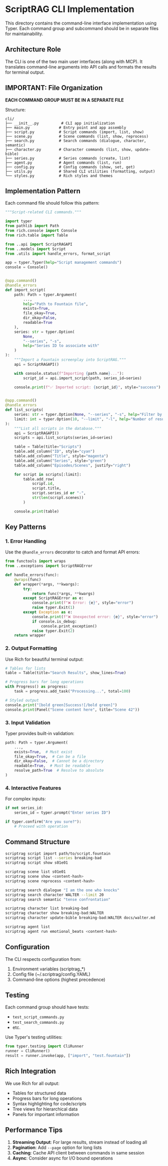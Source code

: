 # ScriptRAG CLI Implementation

This directory contains the command-line interface implementation using Typer. Each command group and subcommand should be in separate files for maintainability.

## Architecture Role

The CLI is one of the two main user interfaces (along with MCP). It translates command-line arguments into API calls and formats the results for terminal output.

## IMPORTANT: File Organization

**EACH COMMAND GROUP MUST BE IN A SEPARATE FILE**

Structure:

```text
cli/
├── __init__.py          # CLI app initialization
├── main.py             # Entry point and app assembly
├── script.py           # Script commands (import, list, show)
├── scene.py            # Scene commands (list, show, reprocess)
├── search.py           # Search commands (dialogue, character, semantic)
├── character.py        # Character commands (list, show, update-bible)
├── series.py           # Series commands (create, list)
├── agent.py            # Agent commands (list, run)
├── config.py           # Config commands (show, set, get)
├── utils.py            # Shared CLI utilities (formatting, output)
└── styles.py           # Rich styles and themes
```

## Implementation Pattern

Each command file should follow this pattern:

```python
"""Script-related CLI commands."""

import typer
from pathlib import Path
from rich.console import Console
from rich.table import Table

from ..api import ScriptRAGAPI
from ..models import Script
from .utils import handle_errors, format_script

app = typer.Typer(help="Script management commands")
console = Console()


@app.command()
@handle_errors
def import_script(
    path: Path = typer.Argument(
        ...,
        help="Path to Fountain file",
        exists=True,
        file_okay=True,
        dir_okay=False,
        readable=True
    ),
    series: str = typer.Option(
        None,
        "--series", "-s",
        help="Series ID to associate with"
    )
):
    """Import a Fountain screenplay into ScriptRAG."""
    api = ScriptRAGAPI()

    with console.status(f"Importing {path.name}..."):
        script_id = api.import_script(path, series_id=series)

    console.print(f"✅ Imported script: {script_id}", style="success")


@app.command()
@handle_errors
def list_scripts(
    series: str = typer.Option(None, "--series", "-s", help="Filter by series"),
    limit: int = typer.Option(10, "--limit", "-l", help="Number of results")
):
    """List all scripts in the database."""
    api = ScriptRAGAPI()
    scripts = api.list_scripts(series_id=series)

    table = Table(title="Scripts")
    table.add_column("ID", style="cyan")
    table.add_column("Title", style="magenta")
    table.add_column("Series", style="green")
    table.add_column("Episodes/Scenes", justify="right")

    for script in scripts[:limit]:
        table.add_row(
            script.id,
            script.title,
            script.series_id or "-",
            str(len(script.scenes))
        )

    console.print(table)
```

## Key Patterns

### 1. Error Handling

Use the `@handle_errors` decorator to catch and format API errors:

```python
from functools import wraps
from ..exceptions import ScriptRAGError

def handle_errors(func):
    @wraps(func)
    def wrapper(*args, **kwargs):
        try:
            return func(*args, **kwargs)
        except ScriptRAGError as e:
            console.print(f"❌ Error: {e}", style="error")
            raise typer.Exit(1)
        except Exception as e:
            console.print(f"❌ Unexpected error: {e}", style="error")
            if console.is_debug:
                console.print_exception()
            raise typer.Exit(2)
    return wrapper
```

### 2. Output Formatting

Use Rich for beautiful terminal output:

```python
# Tables for lists
table = Table(title="Search Results", show_lines=True)

# Progress bars for long operations
with Progress() as progress:
    task = progress.add_task("Processing...", total=100)

# Styled output
console.print("[bold green]Success![/bold green]")
console.print(Panel("Scene content here", title="Scene 42"))
```

### 3. Input Validation

Typer provides built-in validation:

```python
path: Path = typer.Argument(
    ...,
    exists=True,  # Must exist
    file_okay=True,  # Can be a file
    dir_okay=False,  # Cannot be a directory
    readable=True,  # Must be readable
    resolve_path=True  # Resolve to absolute
)
```

### 4. Interactive Features

For complex inputs:

```python
if not series_id:
    series_id = typer.prompt("Enter series ID")

if typer.confirm("Are you sure?"):
    # Proceed with operation
```

## Command Structure

```bash
scriptrag script import path/to/script.fountain
scriptrag script list --series breaking-bad
scriptrag script show s01e01

scriptrag scene list s01e01
scriptrag scene show <content-hash>
scriptrag scene reprocess <content-hash>

scriptrag search dialogue "I am the one who knocks"
scriptrag search character WALTER --limit 20
scriptrag search semantic "tense confrontation"

scriptrag character list breaking-bad
scriptrag character show breaking-bad:WALTER
scriptrag character update-bible breaking-bad:WALTER docs/walter.md

scriptrag agent list
scriptrag agent run emotional_beats <content-hash>
```

## Configuration

The CLI respects configuration from:

1. Environment variables (scriptrag_*)
2. Config file (~/.scriptrag/config.YAML)
3. Command-line options (highest precedence)

## Testing

Each command group should have tests:

- `test_script_commands.py`
- `test_search_commands.py`
- etc.

Use Typer's testing utilities:

```python
from typer.testing import CliRunner
runner = CliRunner()
result = runner.invoke(app, ["import", "test.fountain"])
```

## Rich Integration

We use Rich for all output:

- Tables for structured data
- Progress bars for long operations  
- Syntax highlighting for code/scripts
- Tree views for hierarchical data
- Panels for important information

## Performance Tips

1. **Streaming Output**: For large results, stream instead of loading all
2. **Pagination**: Add `--page` option for long lists
3. **Caching**: Cache API client between commands in same session
4. **Async**: Consider async for I/O bound operations
